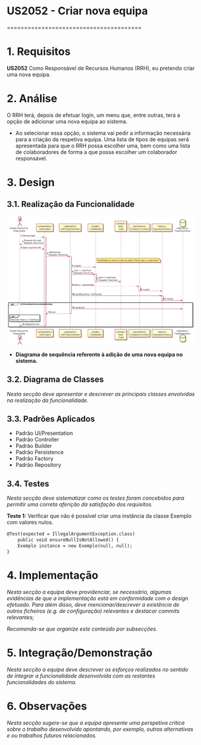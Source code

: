 # US2052 - Criar nova equipa
=======================================


# 1. Requisitos

**US2052** Como Responsável de Recursos Humanos (RRH), eu pretendo criar uma nova equipa.


# 2. Análise

O RRH terá, depois de efetuar login, um menu que, entre outras, terá a opção de adicionar uma nova equipa ao sistema.
* Ao selecionar essa opção, o sistema vai pedir a informação necessária para a criação da respetiva equipa. Uma lista de tipos de equipas será apresentada para que o RRH possa escolher uma, bem como uma lista de colaboradores de forma a que possa escolher um colaborador responsável.

# 3. Design

## 3.1. Realização da Funcionalidade

![SD_US2052](SD_US2052.png)
* **Diagrama de sequência referente à adição de uma nova equipa no sistema.**

## 3.2. Diagrama de Classes

*Nesta secção deve apresentar e descrever as principais classes envolvidas na realização da funcionalidade.*

## 3.3. Padrões Aplicados

* Padrão UI/Presentation
* Padrão Controller
* Padrão Builder
* Padrão Persistence
* Padrão Factory
* Padrão Repository

## 3.4. Testes 
*Nesta secção deve sistematizar como os testes foram concebidos para permitir uma correta aferição da satisfação dos requisitos.*

**Teste 1:** Verificar que não é possível criar uma instância da classe Exemplo com valores nulos.

	@Test(expected = IllegalArgumentException.class)
		public void ensureNullIsNotAllowed() {
		Exemplo instance = new Exemplo(null, null);
	}

# 4. Implementação

*Nesta secção a equipa deve providenciar, se necessário, algumas evidências de que a implementação está em conformidade com o design efetuado. Para além disso, deve mencionar/descrever a existência de outros ficheiros (e.g. de configuração) relevantes e destacar commits relevantes;*

*Recomenda-se que organize este conteúdo por subsecções.*

# 5. Integração/Demonstração

*Nesta secção a equipa deve descrever os esforços realizados no sentido de integrar a funcionalidade desenvolvida com as restantes funcionalidades do sistema.*

# 6. Observações

*Nesta secção sugere-se que a equipa apresente uma perspetiva critica sobre o trabalho desenvolvido apontando, por exemplo, outras alternativas e ou trabalhos futuros relacionados.*




